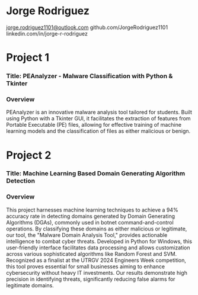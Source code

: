 
# Jorge Rodriguez
jorge.rodriguez1101@outlook.com
github.com/JorgeRodriguez1101
linkedin.com/in/jorge-r-rodriguez


# Project 1
### **Title:** PEAnalyzer - Malware Classification with Python & Tkinter

### Overview

PEAnalyzer is an innovative malware analysis tool tailored for students. Built using Python with a Tkinter GUI, it facilitates the extraction of features from Portable Executable (PE) files, allowing for effective training of machine learning models and the classification of files as either malicious or benign.


# Project 2
### **Title:** Machine Learning Based Domain Generating Algorithm Detection

### Overview

This project harnesses machine learning techniques to achieve a 94% accuracy rate in detecting domains generated by Domain Generating Algorithms (DGAs), commonly used in botnet command-and-control operations. By classifying these domains as either malicious or legitimate, our tool, the "Malware Domain Analysis Tool," provides actionable intelligence to combat cyber threats. Developed in Python for Windows, this user-friendly interface facilitates data processing and allows customization across various sophisticated algorithms like Random Forest and SVM. Recognized as a finalist at the UTRGV 2024 Engineers Week competition, this tool proves essential for small businesses aiming to enhance cybersecurity without heavy IT investments. Our results demonstrate high precision in identifying threats, significantly reducing false alarms for legitimate domains.


